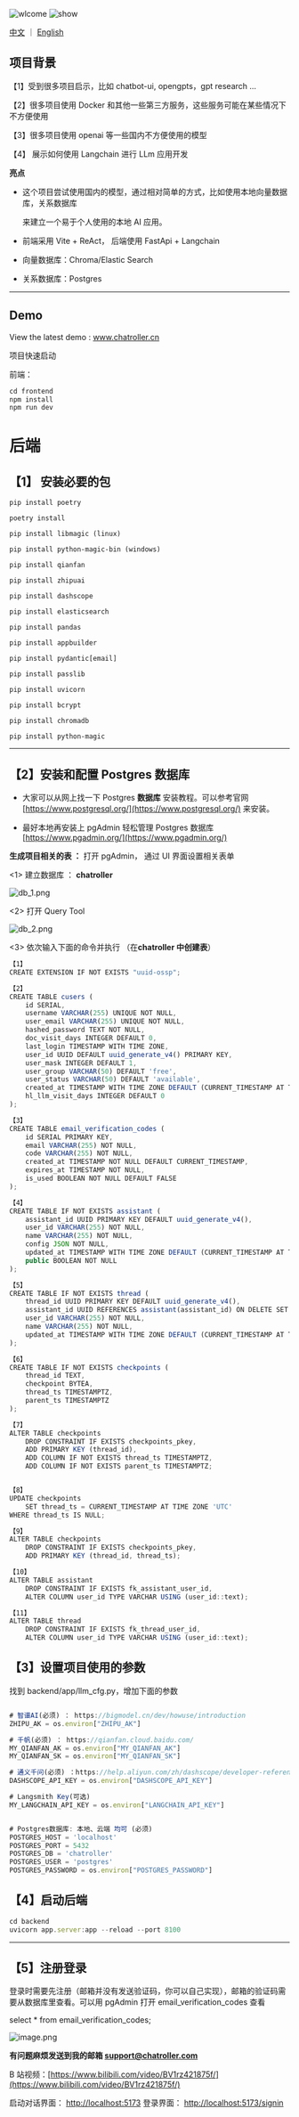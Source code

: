 ![wlcome](https://github.com/susirial/Mojuan/blob/main/new_aigc_cover.png)
![show](https://github.com/susirial/Mojuan/blob/main/docs/introduction/look.png)

[中文](https://github.com/susirial/Mojuan/blob/main/README.md) ｜ [English ](https://github.com/susirial/Mojuan/blob/main/ReadMeEn.md)
## 项目背景

【1】受到很多项目启示，比如 chatbot-ui, opengpts，gpt research ...

【2】很多项目使用 Docker 和其他一些第三方服务，这些服务可能在某些情况下不方便使用

【3】很多项目使用 openai 等一些国内不方便使用的模型

【4】 展示如何使用 Langchain 进行 LLm 应用开发

**亮点**

- 这个项目尝试使用国内的模型，通过相对简单的方式，比如使用本地向量数据库，关系数据库

  来建立一个易于个人使用的本地 AI 应用。

- 前端采用 Vite + ReAct， 后端使用 FastApi + Langchain

- 向量数据库：Chroma/Elastic Search

- 关系数据库：Postgres

---
## Demo
View the latest demo : www.chatroller.cn

项目快速启动

前端：

```JavaScript
cd frontend
npm install
npm run dev
```

# 后端

## 【1】 安装必要的包

    pip install poetry

    poetry install

    pip install libmagic (linux)

    pip install python-magic-bin (windows)

    pip install qianfan

    pip install zhipuai

    pip install dashscope

    pip install elasticsearch

    pip install pandas

    pip install appbuilder

    pip install pydantic[email]

    pip install passlib

    pip install uvicorn

    pip install bcrypt

    pip install chromadb

    pip install python-magic

---

## 【2】安装和配置 Postgres 数据库

- 大家可以从网上找一下 Postgres **数据库** 安装教程。可以参考官网[https://www.postgresql.org/](https://www.postgresql.org/) 来安装。

- 最好本地再安装上 pgAdmin 轻松管理 Postgres 数据库 [https://www.pgadmin.org/](https://www.pgadmin.org/)

**生成项目相关的表 ：** 打开 pgAdmin， 通过 UI 界面设置相关表单

<1> 建立数据库 ： **chatroller**

![db_1.png](https://github.com/susirial/Mojuan/blob/main/docs/introduction/db_1.png)

<2> 打开 Query Tool

![db_2.png](https://github.com/susirial/Mojuan/blob/main/docs/introduction/db_2.png)

<3> 依次输入下面的命令并执行 （在**chatroller 中创建表**）

```JavaScript
【1】
CREATE EXTENSION IF NOT EXISTS "uuid-ossp";

【2】
CREATE TABLE cusers (
    id SERIAL,
    username VARCHAR(255) UNIQUE NOT NULL,
    user_email VARCHAR(255) UNIQUE NOT NULL,
    hashed_password TEXT NOT NULL,
    doc_visit_days INTEGER DEFAULT 0,
    last_login TIMESTAMP WITH TIME ZONE,
    user_id UUID DEFAULT uuid_generate_v4() PRIMARY KEY,
    user_mask INTEGER DEFAULT 1,
    user_group VARCHAR(50) DEFAULT 'free',
    user_status VARCHAR(50) DEFAULT 'available',
    created_at TIMESTAMP WITH TIME ZONE DEFAULT (CURRENT_TIMESTAMP AT TIME ZONE 'UTC'),
    hl_llm_visit_days INTEGER DEFAULT 0
);

【3】
CREATE TABLE email_verification_codes (
    id SERIAL PRIMARY KEY,
    email VARCHAR(255) NOT NULL,
    code VARCHAR(255) NOT NULL,
    created_at TIMESTAMP NOT NULL DEFAULT CURRENT_TIMESTAMP,
    expires_at TIMESTAMP NOT NULL,
    is_used BOOLEAN NOT NULL DEFAULT FALSE
);

【4】
CREATE TABLE IF NOT EXISTS assistant (
    assistant_id UUID PRIMARY KEY DEFAULT uuid_generate_v4(),
    user_id VARCHAR(255) NOT NULL,
    name VARCHAR(255) NOT NULL,
    config JSON NOT NULL,
    updated_at TIMESTAMP WITH TIME ZONE DEFAULT (CURRENT_TIMESTAMP AT TIME ZONE 'UTC'),
    public BOOLEAN NOT NULL
);

【5】
CREATE TABLE IF NOT EXISTS thread (
    thread_id UUID PRIMARY KEY DEFAULT uuid_generate_v4(),
    assistant_id UUID REFERENCES assistant(assistant_id) ON DELETE SET NULL,
    user_id VARCHAR(255) NOT NULL,
    name VARCHAR(255) NOT NULL,
    updated_at TIMESTAMP WITH TIME ZONE DEFAULT (CURRENT_TIMESTAMP AT TIME ZONE 'UTC')
);

【6】
CREATE TABLE IF NOT EXISTS checkpoints (
    thread_id TEXT,
    checkpoint BYTEA,
    thread_ts TIMESTAMPTZ,
    parent_ts TIMESTAMPTZ
);

【7】
ALTER TABLE checkpoints
    DROP CONSTRAINT IF EXISTS checkpoints_pkey,
    ADD PRIMARY KEY (thread_id),
    ADD COLUMN IF NOT EXISTS thread_ts TIMESTAMPTZ,
    ADD COLUMN IF NOT EXISTS parent_ts TIMESTAMPTZ;


【8】
UPDATE checkpoints
    SET thread_ts = CURRENT_TIMESTAMP AT TIME ZONE 'UTC'
WHERE thread_ts IS NULL;

【9】
ALTER TABLE checkpoints
    DROP CONSTRAINT IF EXISTS checkpoints_pkey,
    ADD PRIMARY KEY (thread_id, thread_ts);

【10】
ALTER TABLE assistant
    DROP CONSTRAINT IF EXISTS fk_assistant_user_id,
    ALTER COLUMN user_id TYPE VARCHAR USING (user_id::text);

【11】
ALTER TABLE thread
    DROP CONSTRAINT IF EXISTS fk_thread_user_id,
    ALTER COLUMN user_id TYPE VARCHAR USING (user_id::text);
```

## 【3】设置项目使用的参数

找到 backend/app/llm_cfg.py，增加下面的参数

```JavaScript

# 智谱AI(必须) ： https://bigmodel.cn/dev/howuse/introduction 
ZHIPU_AK = os.environ["ZHIPU_AK"]

# 千帆(必须) ： https://qianfan.cloud.baidu.com/
MY_QIANFAN_AK = os.environ["MY_QIANFAN_AK"]
MY_QIANFAN_SK = os.environ["MY_QIANFAN_SK"]

# 通义千问(必须) ：https://help.aliyun.com/zh/dashscope/developer-reference/api-details
DASHSCOPE_API_KEY = os.environ["DASHSCOPE_API_KEY"]

# Langsmith Key(可选)
MY_LANGCHAIN_API_KEY = os.environ["LANGCHAIN_API_KEY"]


# Postgres数据库: 本地、云端 均可 (必须)
POSTGRES_HOST = 'localhost'
POSTGRES_PORT = 5432
POSTGRES_DB = 'chatroller'
POSTGRES_USER = 'postgres'
POSTGRES_PASSWORD = os.environ["POSTGRES_PASSWORD"]

```

## 【4】启动后端

```JavaScript
cd backend
uvicorn app.server:app --reload --port 8100
```

---

## 【5】注册登录

登录时需要先注册（邮箱并没有发送验证码，你可以自己实现），邮箱的验证码需要从数据库里查看。可以用 pgAdmin 打开 email_verification_codes 查看

select \* from email_verification_codes;

![image.png](https://github.com/susirial/Mojuan/blob/main/docs/introduction/db_3.png)

**有问题麻烦发送到我的邮箱 support@chatroller.com**

B 站视频：[https://www.bilibili.com/video/BV1rz421875f/](https://www.bilibili.com/video/BV1rz421875f/)

启动对话界面： [http://localhost:5173](http://localhost:5173)
登录界面： [http://localhost:5173/signin](http://localhost:5173/signin)
